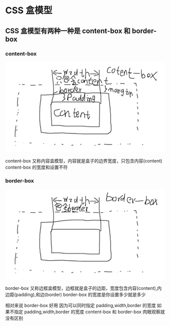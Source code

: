 # CSS 盒模型

## CSS 盒模型有两种一种是 content-box 和 border-box

### content-box

<img src="images/content-box.png"/>

content-box 又称内容盒模型，内容就是盒子的边界宽度，只包含内容(content) content-box 的宽度和设置不符

### border-box

<img src="images/border-box.png"/>

border-box 又称边框盒模型，边框就是盒子的边距，宽度包含内容(content),内边距(padding),和边(border) border-box 的宽度是你设置多少就是多少

相对来说 border-box 好用 因为可以同时指定 padding,width,border 的宽度 如果不指定 padding,width,border 的宽度 content-box 和 border-box 肉眼观察就没有区别
